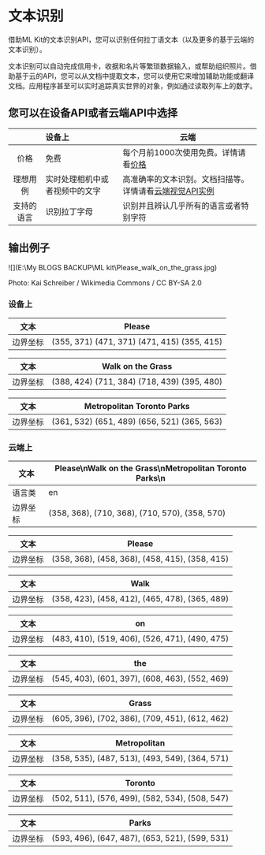# 文本识别

借助ML Kit的文本识别API，您可以识别任何拉丁语文本（以及更多的基于云端的文本识别）。 

文本识别可以自动完成信用卡，收据和名片等繁琐数据输入，或帮助组织照片。借助基于云的API，您可以从文档中提取文本，您可以使用它来增加辅助功能或翻译文档。应用程序甚至可以实时追踪真实世界的对象，例如通过读取列车上的数字。 

## 您可以在设备API或者云端API中选择

|            | 设备上                         | 云端                                                        |
| :--------: | :----------------------------- | ----------------------------------------------------------- |
|    价格    | 免费                           | 每个月前1000次使用免费。详情请看[价格]()                    |
|  理想用例  | 实时处理相机中或者视频中的文字 | 高准确率的文本识别。文档扫描等。详情请看[云端视觉API实例]() |
| 支持的语言 | 识别拉丁字母                   | 识别并且辨认几乎所有的语言或者特别字符                      |

## 输出例子

![](E:\My BLOGS BACKUP\ML kit\Please_walk_on_the_grass.jpg)	

Photo: Kai Schreiber / Wikimedia Commons / CC BY-SA 2.0 

### 设备上

| 文本     | Please                                      |
| -------- | ------------------------------------------- |
| 边界坐标 | (355, 371) (471, 371) (471, 415) (355, 415) |

| 文本     | Walk on the Grass                           |
| -------- | ------------------------------------------- |
| 边界坐标 | (388, 424) (711, 384) (718, 439) (395, 480) |

| 文本     | Metropolitan Toronto Parks                  |
| -------- | ------------------------------------------- |
| 边界坐标 | (361, 532) (651, 489) (656, 521) (365, 563) |

### 云端上

| 文本     | Please\nWalk on the Grass\nMetropolitan Toronto Parks\n |
| -------- | ------------------------------------------------------- |
| 语言类   | en                                                      |
| 边界坐标 | (358, 368), (710, 368), (710, 570), (358, 570)          |

| 文本     | Please                                         |
| -------- | ---------------------------------------------- |
| 边界坐标 | (358, 368), (458, 368), (458, 415), (358, 415) |

| 文本     | Walk                                           |
| -------- | ---------------------------------------------- |
| 边界坐标 | (358, 423), (458, 412), (465, 478), (365, 489) |

| 文本     | on                                             |
| -------- | ---------------------------------------------- |
| 边界坐标 | (483, 410), (519, 406), (526, 471), (490, 475) |

| 文本     | the                                            |
| -------- | ---------------------------------------------- |
| 边界坐标 | (545, 403), (601, 397), (608, 463), (552, 469) |

| 文本     | Grass                                          |
| -------- | ---------------------------------------------- |
| 边界坐标 | (605, 396), (702, 386), (709, 451), (612, 462) |

| 文本     | Metropolitan                                   |
| -------- | ---------------------------------------------- |
| 边界坐标 | (358, 535), (487, 513), (493, 549), (364, 571) |

| 文本     | Toronto                                        |
| -------- | ---------------------------------------------- |
| 边界坐标 | (502, 511), (576, 499), (582, 534), (508, 547) |

| 文本     | Parks                                          |
| -------- | ---------------------------------------------- |
| 边界坐标 | (593, 496), (647, 487), (653, 521), (599, 531) |

